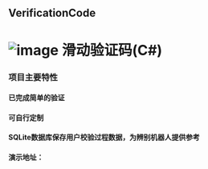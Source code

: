 ## VerificationCode
![image](https://raw.githubusercontent.com/eatage/VerificationCode/master/demo.png)
滑动验证码(C#)
====
### 项目主要特性
#### 已完成简单的验证 
#### 可自行定制 
#### SQLite数据库保存用户校验过程数据，为辨别机器人提供参考
#### 演示地址：
#### <a href="http://120.76.164.184/vcode/demo.htm" target="_blank">
